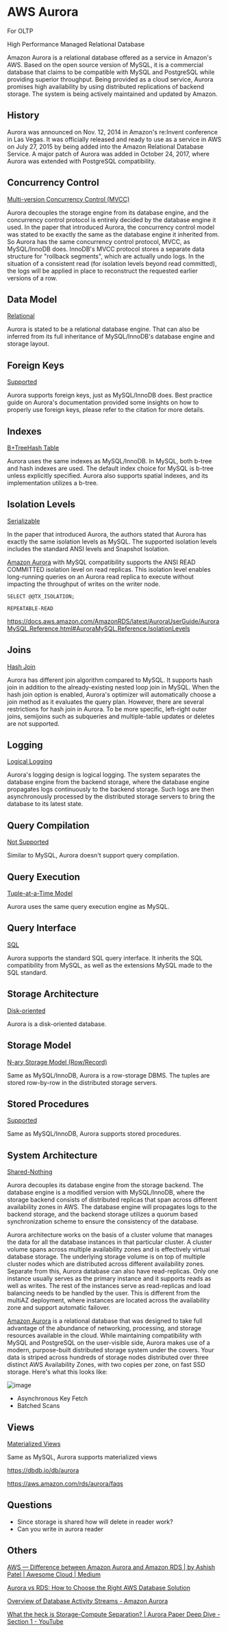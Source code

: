 # AWS Aurora

For OLTP

High Performance Managed Relational Database

Amazon Aurora is a relational database offered as a service in Amazon's AWS. Based on the open source version of MySQL, it is a commercial database that claims to be compatible with MySQL and PostgreSQL while providing superior throughput. Being provided as a cloud service, Aurora promises high availability by using distributed replications of backend storage. The system is being actively maintained and updated by Amazon.

## History

Aurora was announced on Nov. 12, 2014 in Amazon's re:Invent conference in Las Vegas. It was officially released and ready to use as a service in AWS on July 27, 2015 by being added into the Amazon Relational Database Service. A major patch of Aurora was added in October 24, 2017, where Aurora was extended with PostgreSQL compatibility.

## Concurrency Control

[Multi-version Concurrency Control (MVCC)](https://dbdb.io/browse?concurrency-control=multi-version-concurrency-control-mvcc)

Aurora decouples the storage engine from its database engine, and the concurrency control protocol is entirely decided by the database engine it used. In the paper that introduced Aurora, the concurrency control model was stated to be exactly the same as the database engine it inherited from. So Aurora has the same concurrency control protocol, MVCC, as MySQL/InnoDB does. InnoDB's MVCC protocol stores a separate data structure for "rollback segments", which are actually undo logs. In the situation of a consistent read (for isolation levels beyond read committed), the logs will be applied in place to reconstruct the requested earlier versions of a row.

## Data Model

[Relational](https://dbdb.io/browse?data-model=relational)

Aurora is stated to be a relational database engine. That can also be inferred from its full inheritance of MySQL/InnoDB's database engine and storage layout.

## Foreign Keys

[Supported](https://dbdb.io/browse?foreign-keys=supported)

Aurora supports foreign keys, just as MySQL/InnoDB does. Best practice guide on Aurora's documentation provided some insights on how to properly use foreign keys, please refer to the citation for more details.

## Indexes

[B+Tree](https://dbdb.io/browse?indexes=btree)[Hash Table](https://dbdb.io/browse?indexes=hash-table)

Aurora uses the same indexes as MySQL/InnoDB. In MySQL, both b-tree and hash indexes are used. The default index choice for MySQL is b-tree unless explicitly specified. Aurora also supports spatial indexes, and its implementation utilizes a b-tree.

## Isolation Levels

[Serializable](https://dbdb.io/browse?isolation-levels=serializable)

In the paper that introduced Aurora, the authors stated that Aurora has exactly the same isolation levels as MySQL. The supported isolation levels includes the standard ANSI levels and Snapshot Isolation.

[Amazon Aurora](https://aws.amazon.com/rds/aurora/) with MySQL compatibility supports the ANSI READ COMMITTED isolation level on read replicas. This isolation level enables long-running queries on an Aurora read replica to execute without impacting the throughput of writes on the writer node.

`SELECT @@TX_ISOLATION;`

`REPEATABLE-READ`

https://docs.aws.amazon.com/AmazonRDS/latest/AuroraUserGuide/AuroraMySQL.Reference.html#AuroraMySQL.Reference.IsolationLevels

## Joins

[Hash Join](https://dbdb.io/browse?joins=hash-join)

Aurora has different join algorithm compared to MySQL. It supports hash join in addition to the already-existing nested loop join in MySQL. When the hash join option is enabled, Aurora's optimizer will automatically choose a join method as it evaluates the query plan. However, there are several restrictions for hash join in Aurora. To be more specific, left-right outer joins, semijoins such as subqueries and multiple-table updates or deletes are not supported.

## Logging

[Logical Logging](https://dbdb.io/browse?logging=logical-logging)

Aurora's logging design is logical logging. The system separates the database engine from the backend storage, where the database engine propagates logs continuously to the backend storage. Such logs are then asynchronously processed by the distributed storage servers to bring the database to its latest state.

## Query Compilation

[Not Supported](https://dbdb.io/browse?query-compilation=not-supported)

Similar to MySQL, Aurora doesn't support query compilation.

## Query Execution

[Tuple-at-a-Time Model](https://dbdb.io/browse?query-execution=tuple-at-a-time-model)

Aurora uses the same query execution engine as MySQL.

## Query Interface

[SQL](https://dbdb.io/browse?query-interface=sql)

Aurora supports the standard SQL query interface. It inherits the SQL compatibility from MySQL, as well as the extensions MySQL made to the SQL standard.

## Storage Architecture

[Disk-oriented](https://dbdb.io/browse?storage-architecture=disk-oriented)

Aurora is a disk-oriented database.

## Storage Model

[N-ary Storage Model (Row/Record)](https://dbdb.io/browse?storage-model=n-ary-storage-model-rowrecord)

Same as MySQL/InnoDB, Aurora is a row-storage DBMS. The tuples are stored row-by-row in the distributed storage servers.

## Stored Procedures

[Supported](https://dbdb.io/browse?stored-procedures=supported)

Same as MySQL/InnoDB, Aurora supports stored procedures.

## System Architecture

[Shared-Nothing](https://dbdb.io/browse?system-architecture=shared-nothing)

Aurora decouples its database engine from the storage backend. The database engine is a modified version with MySQL/InnoDB, where the storage backend consists of distributed replicas that span across different availability zones in AWS. The database engine will propagates logs to the backend storage, and the backend storage utilizes a quorum based synchronization scheme to ensure the consistency of the database.

Aurora architecture works on the basis of a cluster volume that manages the data for all the database instances in that particular cluster. A cluster volume spans across multiple availability zones and is effectively virtual database storage. The underlying storage volume is on top of multiple cluster nodes which are distributed across different availability zones. Separate from this, Aurora database can also have read-replicas. Only one instance usually serves as the primary instance and it supports reads as well as writes. The rest of the instances serve as read-replicas and load balancing needs to be handled by the user. This is different from the multiAZ deployment, where instances are located across the availability zone and support automatic failover.

[Amazon Aurora](https://aws.amazon.com/rds/aurora/) is a relational database that was designed to take full advantage of the abundance of networking, processing, and storage resources available in the cloud. While maintaining compatibility with MySQL and PostgreSQL on the user-visible side, Aurora makes use of a modern, purpose-built distributed storage system under the covers. Your data is striped across hundreds of storage nodes distributed over three distinct AWS Availability Zones, with two copies per zone, on fast SSD storage. Here's what this looks like:

![image](../../media/AWS-Aurora-image1.jpg)

- Asynchronous Key Fetch
- Batched Scans

## Views

[Materialized Views](https://dbdb.io/browse?views=materialized-views)

Same as MySQL, Aurora supports materialized views

https://dbdb.io/db/aurora

https://aws.amazon.com/rds/aurora/faqs

## Questions

- Since storage is shared how will delete in reader work?
- Can you write in aurora reader

## Others

[AWS — Difference between Amazon Aurora and Amazon RDS | by Ashish Patel | Awesome Cloud | Medium](https://medium.com/awesome-cloud/aws-difference-between-amazon-aurora-and-amazon-rds-comparison-aws-aurora-vs-aws-rds-databases-60a69dbec41f)

[Aurora vs RDS: How to Choose the Right AWS Database Solution](https://www.percona.com/blog/when-should-i-use-amazon-aurora-and-when-should-i-use-rds-mysql/)

[Overview of Database Activity Streams - Amazon Aurora](https://docs.aws.amazon.com/AmazonRDS/latest/AuroraUserGuide/DBActivityStreams.Overview.html)

[What the heck is Storage-Compute Separation? \| Aurora Paper Deep Dive - Section 1 - YouTube](https://youtu.be/DA5W8tO_7Nw)
